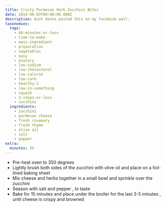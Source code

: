 ```yaml
---
title: Crusty Parmesan Herb Zucchini Bites
date: 2014-06-03T00:00:00.000Z
description: Aunt donna posted this on my facebook wall.
taxonomies:
  tags:
    - 60-minutes-or-less
    - time-to-make
    - main-ingredient
    - preparation
    - vegetables
    - easy
    - dietary
    - low-sodium
    - low-cholesterol
    - low-calorie
    - low-carb
    - healthy-2
    - low-in-something
    - squash
    - 3-steps-or-less
    - zucchini
  ingredients:
    - zucchini
    - parmesan cheese
    - fresh rosemary
    - fresh thyme
    - olive oil
    - salt
    - pepper
extra:
  minutes: 35
---
```

 - Pre-heat oven to 350 degrees
 - Lightly brush both sides of the zucchini with olive oil and place on a foil-lined baking sheet
 - Mix cheese and herbs together in a small bowl and sprinkle over the zucchini
 - Season with salt and pepper , to taste
 - Bake for 15 minutes and place under the broiler for the last 3-5 minutes , until cheese is crispy and browned
